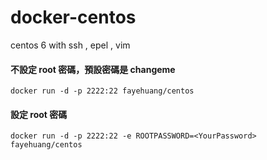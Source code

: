 # docker-centos
centos 6 with ssh , epel , vim

#### 不設定 root 密碼，預設密碼是 changeme
```
docker run -d -p 2222:22 fayehuang/centos
```
#### 設定 root 密碼
```
docker run -d -p 2222:22 -e ROOTPASSWORD=<YourPassword> fayehuang/centos
```


